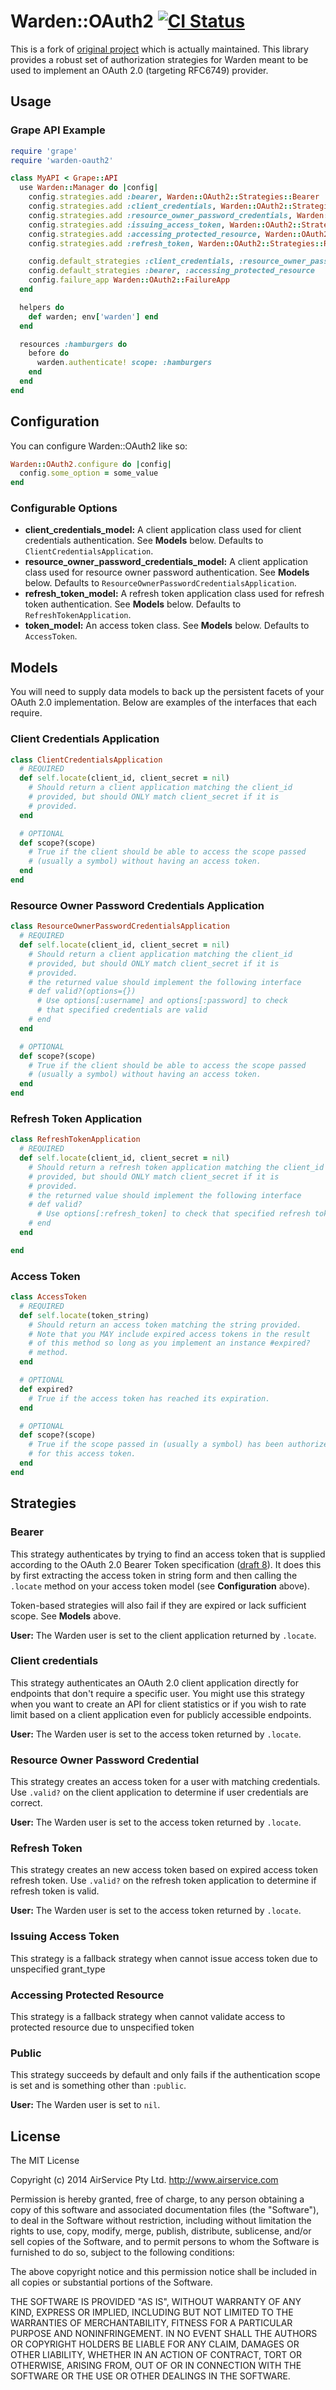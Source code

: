 # Warden::OAuth2 [![CI Status](https://secure.travis-ci.org/airservice/warden-oauth2.png)](http://travis-ci.org/airservice/warden-oauth2)

This is a fork of [original project](https://github.com/opperator/warden-oauth2) which is actually maintained.
This library provides a robust set of authorization strategies for
Warden meant to be used to implement an OAuth 2.0 (targeting RFC6749)
provider.

## Usage

### Grape API Example

```ruby
require 'grape'
require 'warden-oauth2'

class MyAPI < Grape::API
  use Warden::Manager do |config|
    config.strategies.add :bearer, Warden::OAuth2::Strategies::Bearer
    config.strategies.add :client_credentials, Warden::OAuth2::Strategies::ClientCredentials
    config.strategies.add :resource_owner_password_credentials, Warden::OAuth2::Strategies::ResourceOwnerPasswordCredentials
    config.strategies.add :issuing_access_token, Warden::OAuth2::Strategies::IssuingAccessToken
    config.strategies.add :accessing_protected_resource, Warden::OAuth2::Strategies::AccessingProtectedResource
    config.strategies.add :refresh_token, Warden::OAuth2::Strategies::RefreshToken

    config.default_strategies :client_credentials, :resource_owner_password_credentials, :refresh_token, :issuing_access_token
    config.default_strategies :bearer, :accessing_protected_resource
    config.failure_app Warden::OAuth2::FailureApp
  end

  helpers do
    def warden; env['warden'] end
  end

  resources :hamburgers do
    before do
      warden.authenticate! scope: :hamburgers
    end
  end
end
```

## Configuration

You can configure Warden::OAuth2 like so:

```ruby
Warden::OAuth2.configure do |config|
  config.some_option = some_value
end
```

### Configurable Options

* **client_credentials_model:** A client application class used for client credentials authentication. See **Models** below.
  Defaults to `ClientCredentialsApplication`.
* **resource_owner_password_credentials_model:** A client application class used for resource owner password authentication. See **Models** below.
  Defaults to `ResourceOwnerPasswordCredentialsApplication`.
* **refresh_token_model:** A refresh token application class used for refresh token authentication. See **Models** below. Defaults
  to `RefreshTokenApplication`.
* **token_model:** An access token class. See **Models** below. Defaults
  to `AccessToken`.
## Models

You will need to supply data models to back up the persistent facets of
your OAuth 2.0 implementation. Below are examples of the interfaces that
each require.

### Client Credentials Application

```ruby
class ClientCredentialsApplication
  # REQUIRED
  def self.locate(client_id, client_secret = nil)
    # Should return a client application matching the client_id
    # provided, but should ONLY match client_secret if it is
    # provided.
  end

  # OPTIONAL
  def scope?(scope)
    # True if the client should be able to access the scope passed
    # (usually a symbol) without having an access token.
  end
end
```

### Resource Owner Password Credentials Application

```ruby
class ResourceOwnerPasswordCredentialsApplication
  # REQUIRED
  def self.locate(client_id, client_secret = nil)
    # Should return a client application matching the client_id
    # provided, but should ONLY match client_secret if it is
    # provided.
    # the returned value should implement the following interface
    # def valid?(options={})
      # Use options[:username] and options[:password] to check
      # that specified credentials are valid
    # end
  end

  # OPTIONAL
  def scope?(scope)
    # True if the client should be able to access the scope passed
    # (usually a symbol) without having an access token.
  end
end
```

### Refresh Token Application

```ruby
class RefreshTokenApplication
  # REQUIRED
  def self.locate(client_id, client_secret = nil)
    # Should return a refresh token application matching the client_id
    # provided, but should ONLY match client_secret if it is
    # provided.
    # the returned value should implement the following interface
    # def valid?
      # Use options[:refresh_token] to check that specified refresh token is valid
    # end
  end

end
```

### Access Token

```ruby
class AccessToken
  # REQUIRED
  def self.locate(token_string)
    # Should return an access token matching the string provided.
    # Note that you MAY include expired access tokens in the result
    # of this method so long as you implement an instance #expired?
    # method.
  end

  # OPTIONAL
  def expired?
    # True if the access token has reached its expiration.
  end

  # OPTIONAL
  def scope?(scope)
    # True if the scope passed in (usually a symbol) has been authorized
    # for this access token.
  end
end
```

## Strategies

### Bearer

This strategy authenticates by trying to find an access token that is
supplied according to the OAuth 2.0 Bearer Token specification
([draft 8][oauth2-bearer]). It does this by first extracting the access
token in string form and then calling the `.locate` method on your
access token model (see **Configuration** above).

Token-based strategies will also fail if they are expired or lack
sufficient scope. See **Models** above.

**User:** The Warden user is set to the client application returned by
`.locate`.

### Client credentials

This strategy authenticates an OAuth 2.0 client application directly for
endpoints that don't require a specific user. You might use this
strategy when you want to create an API for client statistics or if you
wish to rate limit based on a client application even for publicly
accessible endpoints.

**User:** The Warden user is set to the access token returned by `.locate`.

### Resource Owner Password Credential

This strategy creates an access token for a user with matching credentials.
Use `.valid?` on the client application to determine if user credentials are correct.

**User:** The Warden user is set to the access token returned by `.locate`.

### Refresh Token

This strategy creates an new access token based on expired access token refresh token.
Use `.valid?` on the refresh token application to determine if refresh token is valid.

**User:** The Warden user is set to the access token returned by `.locate`.

### Issuing Access Token

This strategy is a fallback strategy when cannot issue access token due to unspecified grant_type

### Accessing Protected Resource

This strategy is a fallback strategy when cannot validate access to protected resource due to unspecified token

### Public

This strategy succeeds by default and only fails if the authentication
scope is set and is something other than `:public`.

**User:** The Warden user is set to `nil`.

[oauth2]: http://tools.ietf.org/html/draft-ietf-oauth-v2-22
[oauth2-bearer]: http://tools.ietf.org/html/draft-ietf-oauth-v2-bearer-08

## License
The MIT License

Copyright (c) 2014 AirService Pty Ltd. http://www.airservice.com

Permission is hereby granted, free of charge, to any person obtaining a copy
of this software and associated documentation files (the "Software"), to deal
in the Software without restriction, including without limitation the rights
to use, copy, modify, merge, publish, distribute, sublicense, and/or sell
copies of the Software, and to permit persons to whom the Software is
furnished to do so, subject to the following conditions:

The above copyright notice and this permission notice shall be included in
all copies or substantial portions of the Software.

THE SOFTWARE IS PROVIDED "AS IS", WITHOUT WARRANTY OF ANY KIND, EXPRESS OR
IMPLIED, INCLUDING BUT NOT LIMITED TO THE WARRANTIES OF MERCHANTABILITY,
FITNESS FOR A PARTICULAR PURPOSE AND NONINFRINGEMENT. IN NO EVENT SHALL THE
AUTHORS OR COPYRIGHT HOLDERS BE LIABLE FOR ANY CLAIM, DAMAGES OR OTHER
LIABILITY, WHETHER IN AN ACTION OF CONTRACT, TORT OR OTHERWISE, ARISING FROM,
OUT OF OR IN CONNECTION WITH THE SOFTWARE OR THE USE OR OTHER DEALINGS IN
THE SOFTWARE.
